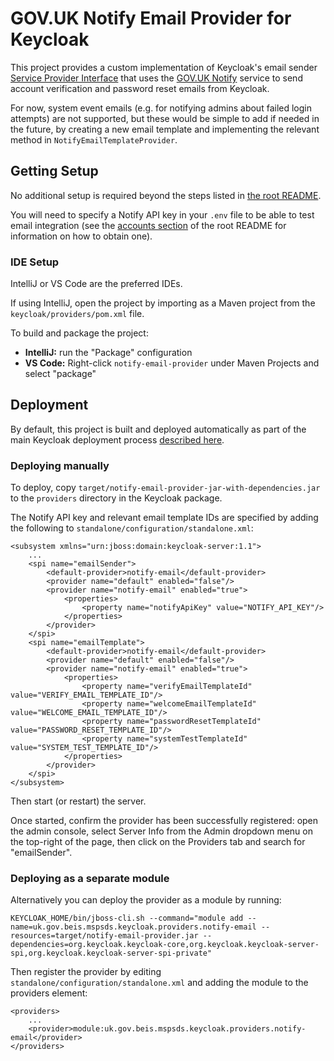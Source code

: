 # GOV.UK Notify Email Provider for Keycloak

This project provides a custom implementation of Keycloak's email sender [Service Provider Interface](https://www.keycloak.org/docs/latest/server_development/index.html#_providers)
that uses the [GOV.UK Notify](https://www.notifications.service.gov.uk) service
to send account verification and password reset emails from Keycloak.

For now, system event emails (e.g. for notifying admins about failed login attempts)
are not supported, but these would be simple to add if needed in the future, by creating
a new email template and implementing the relevant method in `NotifyEmailTemplateProvider`.


## Getting Setup

No additional setup is required beyond the steps listed in [the root README](../../README.md#getting-setup).

You will need to specify a Notify API key in your `.env` file to be able to test email integration
(see the [accounts section](../../README.md#accounts) of the root README for information on how to obtain one).


### IDE Setup

IntelliJ or VS Code are the preferred IDEs.

If using IntelliJ, open the project by importing as a Maven project from the `keycloak/providers/pom.xml` file.

To build and package the project:
* **IntelliJ:** run the "Package" configuration
* **VS Code:**  Right-click `notify-email-provider` under Maven Projects and select "package"


## Deployment

By default, this project is built and deployed automatically as part of the main Keycloak deployment process
[described here](../../README.md#deployment).

### Deploying manually

To deploy, copy `target/notify-email-provider-jar-with-dependencies.jar` to the `providers` directory in the Keycloak package.

The Notify API key and relevant email template IDs are specified by adding the following to `standalone/configuration/standalone.xml`:

    <subsystem xmlns="urn:jboss:domain:keycloak-server:1.1">
        ...
        <spi name="emailSender">
            <default-provider>notify-email</default-provider>
            <provider name="default" enabled="false"/>
            <provider name="notify-email" enabled="true">
                <properties>
                    <property name="notifyApiKey" value="NOTIFY_API_KEY"/>
                </properties>
            </provider>
        </spi>
        <spi name="emailTemplate">
            <default-provider>notify-email</default-provider>
            <provider name="default" enabled="false"/>
            <provider name="notify-email" enabled="true">
                <properties>
                    <property name="verifyEmailTemplateId" value="VERIFY_EMAIL_TEMPLATE_ID"/>
                    <property name="welcomeEmailTemplateId" value="WELCOME_EMAIL_TEMPLATE_ID"/>
                    <property name="passwordResetTemplateId" value="PASSWORD_RESET_TEMPLATE_ID"/>
                    <property name="systemTestTemplateId" value="SYSTEM_TEST_TEMPLATE_ID"/>
                </properties>
            </provider>
        </spi>
    </subsystem>

Then start (or restart) the server.

Once started, confirm the provider has been successfully registered: open the admin console, select Server Info from
the Admin dropdown menu on the top-right of the page, then click on the Providers tab and search for "emailSender".


### Deploying as a separate module

Alternatively you can deploy the provider as a module by running:

    KEYCLOAK_HOME/bin/jboss-cli.sh --command="module add --name=uk.gov.beis.mspsds.keycloak.providers.notify-email --resources=target/notify-email-provider.jar --dependencies=org.keycloak.keycloak-core,org.keycloak.keycloak-server-spi,org.keycloak.keycloak-server-spi-private"

Then register the provider by editing `standalone/configuration/standalone.xml` and adding the module to the providers element:

    <providers>
        ...
        <provider>module:uk.gov.beis.mspsds.keycloak.providers.notify-email</provider>
    </providers>
